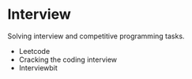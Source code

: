# Interview
Solving interview and competitive programming tasks.
- Leetcode
- Cracking the coding interview
- Interviewbit

